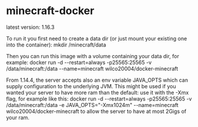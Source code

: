 # minecraft-docker

latest version: 1.16.3

To run it you first need to create a data dir (or just mount your existing one into the container): mkdir /minecraft/data

Then you can run this image with a volume containing your data dir, for example:
docker run -d --restart=always -p25565:25565 -v /data/minecraft:/data --name=minecraft wilco20004/docker-minecraft

From 1.14.4, the server accepts also an env variable JAVA_OPTS which can supply configuration to the underlying JVM. This might be used if you wanted your server to have more ram than the default: use it with the -Xmx flag, for example like this: 
docker run -d --restart=always -p25565:25565 -v /data/minecraft:/data -e JAVA_OPTS="-Xmx1024m" --name=minecraft wilco20004/docker-minecraft 
to allow the server to have at most 2Gigs of your ram.
